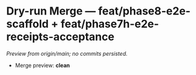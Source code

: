 # Dry-run Merge — feat/phase8-e2e-scaffold + feat/phase7h-e2e-receipts-acceptance
_Preview from origin/main; no commits persisted._

- Merge preview: **clean**
